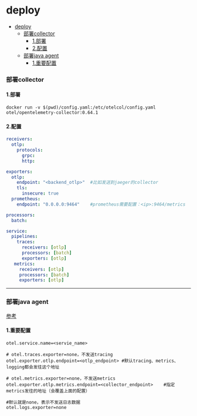 # deploy

<!-- @import "[TOC]" {cmd="toc" depthFrom=1 depthTo=6 orderedList=false} -->
<!-- code_chunk_output -->

- [deploy](#deploy)
    - [部署collector](#部署collector)
      - [1.部署](#1部署)
      - [2.配置](#2配置)
    - [部署java agent](#部署java-agent)
      - [1.重要配置](#1重要配置)

<!-- /code_chunk_output -->

### 部署collector

#### 1.部署
```shell
docker run -v $(pwd)/config.yaml:/etc/otelcol/config.yaml otel/opentelemetry-collector:0.64.1
```

#### 2.配置
```yaml
receivers:
  otlp:
    protocols:
      grpc:
      http:

exporters:
  otlp:
    endpoint: "<backend_otlp>"  #比如发送到jaeger的collector
    tls:
      insecure: true
  prometheus:
    endpoint: "0.0.0.0:9464"    #prometheus需要配置：<ip>:9464/metrics

processors:
  batch:

service:
  pipelines:
    traces:
      receivers: [otlp]
      processors: [batch]
      exporters: [otlp]
   metrics:
     receivers: [otlp]
     processors: [batch]
     exporters: [otlp]
```

***

### 部署java agent

[参考](https://github.com/open-telemetry/opentelemetry-java/tree/main/sdk-extensions/autoconfigure)

#### 1.重要配置
```shell
otel.service.name=<servie_name>

# otel.traces.exporter=none，不发送tracing
otel.exporter.otlp.endpoint=<otlp_endpoint> #默认tracing、metrics、logging都会发往这个地址

# otel.metrics.exporter=none，不发送metrics
otel.exporter.otlp.metrics.endpoint=<collector_endpoint>    #指定metrics发往的地址（会覆盖上面的配置）

#默认就是none，表示不发送日志数据
otel.logs.exporter=none
```
